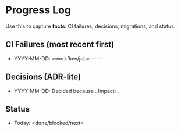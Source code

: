 # Progress Log

Use this to capture **facts**: CI failures, decisions, migrations, and status.

## CI Failures (most recent first)
- YYYY-MM-DD: <workflow/job> — <error summary> — <resolution>

## Decisions (ADR-lite)
- YYYY-MM-DD: Decided <X> because <Y>. Impact: <Z>.

## Status
- Today: <done/blocked/next>
